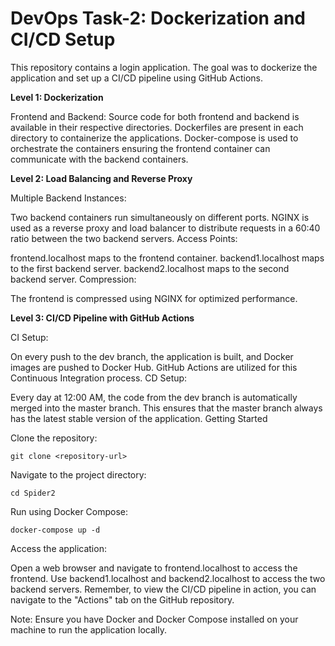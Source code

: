 # DevOps Task-2: Dockerization and CI/CD Setup

This repository contains a login application. The goal was to dockerize the application and set up a CI/CD pipeline using GitHub Actions.

<b> Level 1: Dockerization </b>

Frontend and Backend:
Source code for both frontend and backend is available in their respective directories.
Dockerfiles are present in each directory to containerize the applications.
Docker-compose is used to orchestrate the containers ensuring the frontend container can communicate with the backend containers.

<b> Level 2: Load Balancing and Reverse Proxy </b>

Multiple Backend Instances:

Two backend containers run simultaneously on different ports.
NGINX is used as a reverse proxy and load balancer to distribute requests in a 60:40 ratio between the two backend servers.
Access Points:

frontend.localhost maps to the frontend container.
backend1.localhost maps to the first backend server.
backend2.localhost maps to the second backend server.
Compression:

The frontend is compressed using NGINX for optimized performance.

<b> Level 3: CI/CD Pipeline with GitHub Actions </b>

CI Setup:

On every push to the dev branch, the application is built, and Docker images are pushed to Docker Hub.
GitHub Actions are utilized for this Continuous Integration process.
CD Setup:

Every day at 12:00 AM, the code from the dev branch is automatically merged into the master branch.
This ensures that the master branch always has the latest stable version of the application.
Getting Started

Clone the repository:

``` git clone <repository-url> ```

Navigate to the project directory:

``` cd Spider2 ```

Run using Docker Compose:

``` docker-compose up -d ```

Access the application:

Open a web browser and navigate to frontend.localhost to access the frontend.
Use backend1.localhost and backend2.localhost to access the two backend servers.
Remember, to view the CI/CD pipeline in action, you can navigate to the "Actions" tab on the GitHub repository.

Note: Ensure you have Docker and Docker Compose installed on your machine to run the application locally.
